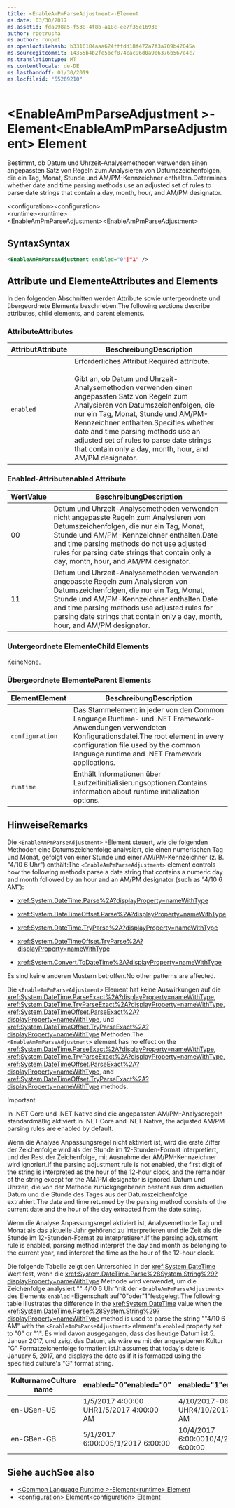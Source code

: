 ```yaml
---
title: <EnableAmPmParseAdjustment>-Element
ms.date: 03/30/2017
ms.assetid: fda998a5-f538-4f8b-a18c-ee7f35e16938
author: rpetrusha
ms.author: ronpet
ms.openlocfilehash: b3316184aaa624fffdd18f472a7f3a709b42045a
ms.sourcegitcommit: 14355b4b2fe5bcf874cac96d0a9e6376b567e4c7
ms.translationtype: MT
ms.contentlocale: de-DE
ms.lasthandoff: 01/30/2019
ms.locfileid: "55269210"
---
```

# <a name="enableampmparseadjustment-element"></a><span data-ttu-id="d52a3-102">\<EnableAmPmParseAdjustment >-Element</span><span class="sxs-lookup"><span data-stu-id="d52a3-102">\<EnableAmPmParseAdjustment> Element</span></span>
<span data-ttu-id="d52a3-103">Bestimmt, ob Datum und Uhrzeit-Analysemethoden verwenden einen angepassten Satz von Regeln zum Analysieren von Datumszeichenfolgen, die ein Tag, Monat, Stunde und AM/PM-Kennzeichner enthalten.</span><span class="sxs-lookup"><span data-stu-id="d52a3-103">Determines whether date and time parsing methods use an adjusted set of rules to parse date strings that contain a day, month, hour, and AM/PM designator.</span></span>  
  
 <span data-ttu-id="d52a3-104">\<configuration></span><span class="sxs-lookup"><span data-stu-id="d52a3-104">\<configuration></span></span>  
 <span data-ttu-id="d52a3-105">\<runtime></span><span class="sxs-lookup"><span data-stu-id="d52a3-105">\<runtime></span></span>  
<span data-ttu-id="d52a3-106">\<EnableAmPmParseAdjustment></span><span class="sxs-lookup"><span data-stu-id="d52a3-106">\<EnableAmPmParseAdjustment></span></span>  
  
## <a name="syntax"></a><span data-ttu-id="d52a3-107">Syntax</span><span class="sxs-lookup"><span data-stu-id="d52a3-107">Syntax</span></span>  
  
```xml  
<EnableAmPmParseAdjustment enabled="0"|"1" />  
```  
  
## <a name="attributes-and-elements"></a><span data-ttu-id="d52a3-108">Attribute und Elemente</span><span class="sxs-lookup"><span data-stu-id="d52a3-108">Attributes and Elements</span></span>  
 <span data-ttu-id="d52a3-109">In den folgenden Abschnitten werden Attribute sowie untergeordnete und übergeordnete Elemente beschrieben.</span><span class="sxs-lookup"><span data-stu-id="d52a3-109">The following sections describe attributes, child elements, and parent elements.</span></span>  
  
### <a name="attributes"></a><span data-ttu-id="d52a3-110">Attribute</span><span class="sxs-lookup"><span data-stu-id="d52a3-110">Attributes</span></span>  
  
|<span data-ttu-id="d52a3-111">Attribut</span><span class="sxs-lookup"><span data-stu-id="d52a3-111">Attribute</span></span>|<span data-ttu-id="d52a3-112">Beschreibung</span><span class="sxs-lookup"><span data-stu-id="d52a3-112">Description</span></span>|  
|---------------|-----------------|  
|`enabled`|<span data-ttu-id="d52a3-113">Erforderliches Attribut.</span><span class="sxs-lookup"><span data-stu-id="d52a3-113">Required attribute.</span></span><br /><br /> <span data-ttu-id="d52a3-114">Gibt an, ob Datum und Uhrzeit-Analysemethoden verwenden einen angepassten Satz von Regeln zum Analysieren von Datumszeichenfolgen, die nur ein Tag, Monat, Stunde und AM/PM-Kennzeichner enthalten.</span><span class="sxs-lookup"><span data-stu-id="d52a3-114">Specifies whether date and time parsing methods use an adjusted set of rules to parse date strings that contain only a day, month, hour, and AM/PM designator.</span></span>|  
  
### <a name="enabled-attribute"></a><span data-ttu-id="d52a3-115">Enabled-Attribut</span><span class="sxs-lookup"><span data-stu-id="d52a3-115">enabled Attribute</span></span>  
  
|<span data-ttu-id="d52a3-116">Wert</span><span class="sxs-lookup"><span data-stu-id="d52a3-116">Value</span></span>|<span data-ttu-id="d52a3-117">Beschreibung</span><span class="sxs-lookup"><span data-stu-id="d52a3-117">Description</span></span>|  
|-----------|-----------------|  
|<span data-ttu-id="d52a3-118">0</span><span class="sxs-lookup"><span data-stu-id="d52a3-118">0</span></span>|<span data-ttu-id="d52a3-119">Datum und Uhrzeit-Analysemethoden verwenden nicht angepasste Regeln zum Analysieren von Datumszeichenfolgen, die nur ein Tag, Monat, Stunde und AM/PM-Kennzeichner enthalten.</span><span class="sxs-lookup"><span data-stu-id="d52a3-119">Date and time parsing methods do not use adjusted rules for parsing date strings that contain only a day, month, hour, and AM/PM designator.</span></span>|  
|<span data-ttu-id="d52a3-120">1</span><span class="sxs-lookup"><span data-stu-id="d52a3-120">1</span></span>|<span data-ttu-id="d52a3-121">Datum und Uhrzeit-Analysemethoden verwenden angepasste Regeln zum Analysieren von Datumszeichenfolgen, die nur ein Tag, Monat, Stunde und AM/PM-Kennzeichner enthalten.</span><span class="sxs-lookup"><span data-stu-id="d52a3-121">Date and time parsing methods use adjusted rules for parsing date strings that contain only a day, month, hour, and AM/PM designator.</span></span>|  
  
### <a name="child-elements"></a><span data-ttu-id="d52a3-122">Untergeordnete Elemente</span><span class="sxs-lookup"><span data-stu-id="d52a3-122">Child Elements</span></span>  
 <span data-ttu-id="d52a3-123">Keine</span><span class="sxs-lookup"><span data-stu-id="d52a3-123">None.</span></span>  
  
### <a name="parent-elements"></a><span data-ttu-id="d52a3-124">Übergeordnete Elemente</span><span class="sxs-lookup"><span data-stu-id="d52a3-124">Parent Elements</span></span>  
  
|<span data-ttu-id="d52a3-125">Element</span><span class="sxs-lookup"><span data-stu-id="d52a3-125">Element</span></span>|<span data-ttu-id="d52a3-126">Beschreibung</span><span class="sxs-lookup"><span data-stu-id="d52a3-126">Description</span></span>|  
|-------------|-----------------|  
|`configuration`|<span data-ttu-id="d52a3-127">Das Stammelement in jeder von den Common Language Runtime- und .NET Framework-Anwendungen verwendeten Konfigurationsdatei.</span><span class="sxs-lookup"><span data-stu-id="d52a3-127">The root element in every configuration file used by the common language runtime and .NET Framework applications.</span></span>|  
|`runtime`|<span data-ttu-id="d52a3-128">Enthält Informationen über Laufzeitinitialisierungsoptionen.</span><span class="sxs-lookup"><span data-stu-id="d52a3-128">Contains information about runtime initialization options.</span></span>|  
  
## <a name="remarks"></a><span data-ttu-id="d52a3-129">Hinweise</span><span class="sxs-lookup"><span data-stu-id="d52a3-129">Remarks</span></span>  
 <span data-ttu-id="d52a3-130">Die `<EnableAmPmParseAdjustment>` -Element steuert, wie die folgenden Methoden eine Datumszeichenfolge analysiert, die einen numerischen Tag und Monat, gefolgt von einer Stunde und einer AM/PM-Kennzeichner (z. B. "4/10 6 Uhr") enthält:</span><span class="sxs-lookup"><span data-stu-id="d52a3-130">The `<EnableAmPmParseAdjustment>` element controls how the following methods parse a date string that contains a numeric day and month followed by an hour and an AM/PM designator (such as "4/10 6 AM"):</span></span>  
  
-   <xref:System.DateTime.Parse%2A?displayProperty=nameWithType>  
  
-   <xref:System.DateTimeOffset.Parse%2A?displayProperty=nameWithType>  
  
-   <xref:System.DateTime.TryParse%2A?displayProperty=nameWithType>  
  
-   <xref:System.DateTimeOffset.TryParse%2A?displayProperty=nameWithType>  
  
-   <xref:System.Convert.ToDateTime%2A?displayProperty=nameWithType>  
  
 <span data-ttu-id="d52a3-131">Es sind keine anderen Mustern betroffen.</span><span class="sxs-lookup"><span data-stu-id="d52a3-131">No other patterns are affected.</span></span>  
  
 <span data-ttu-id="d52a3-132">Die `<EnableAmPmParseAdjustment>` Element hat keine Auswirkungen auf die <xref:System.DateTime.ParseExact%2A?displayProperty=nameWithType>, <xref:System.DateTime.TryParseExact%2A?displayProperty=nameWithType>, <xref:System.DateTimeOffset.ParseExact%2A?displayProperty=nameWithType>, und <xref:System.DateTimeOffset.TryParseExact%2A?displayProperty=nameWithType> Methoden.</span><span class="sxs-lookup"><span data-stu-id="d52a3-132">The `<EnableAmPmParseAdjustment>` element has no effect on the  <xref:System.DateTime.ParseExact%2A?displayProperty=nameWithType>,  <xref:System.DateTime.TryParseExact%2A?displayProperty=nameWithType>, <xref:System.DateTimeOffset.ParseExact%2A?displayProperty=nameWithType>, and <xref:System.DateTimeOffset.TryParseExact%2A?displayProperty=nameWithType> methods.</span></span>  
  
> [!IMPORTANT]
>  <span data-ttu-id="d52a3-133">In .NET Core und .NET Native sind die angepassten AM/PM-Analyseregeln standardmäßig aktiviert.</span><span class="sxs-lookup"><span data-stu-id="d52a3-133">In .NET Core and .NET Native, the adjusted AM/PM parsing rules are enabled by default.</span></span>  
  
 <span data-ttu-id="d52a3-134">Wenn die Analyse Anpassungsregel nicht aktiviert ist, wird die erste Ziffer der Zeichenfolge wird als der Stunde im 12-Stunden-Format interpretiert, und der Rest der Zeichenfolge, mit Ausnahme der AM/PM-Kennzeichner wird ignoriert.</span><span class="sxs-lookup"><span data-stu-id="d52a3-134">If the parsing adjustment rule is not enabled, the first digit of the string is interpreted as the hour of the 12-hour clock, and the remainder of the string except for the AM/PM designator is ignored.</span></span> <span data-ttu-id="d52a3-135">Datum und Uhrzeit, die von der Methode zurückgegebenen besteht aus dem aktuellen Datum und die Stunde des Tages aus der Datumszeichenfolge extrahiert.</span><span class="sxs-lookup"><span data-stu-id="d52a3-135">The date and time returned by the parsing method consists of the current date and the hour of the day extracted from the date string.</span></span>  
  
 <span data-ttu-id="d52a3-136">Wenn die Analyse Anpassungsregel aktiviert ist, Analysemethode Tag und Monat als das aktuelle Jahr gehörend zu interpretieren und die Zeit als die Stunde im 12-Stunden-Format zu interpretieren.</span><span class="sxs-lookup"><span data-stu-id="d52a3-136">If the parsing adjustment rule is enabled, parsing method interpret the day and month as belonging to the current year, and interpret the time as the hour of the 12-hour clock.</span></span>  
  
 <span data-ttu-id="d52a3-137">Die folgende Tabelle zeigt den Unterschied in der <xref:System.DateTime> Wert fest, wenn die <xref:System.DateTime.Parse%28System.String%29?displayProperty=nameWithType> Methode wird verwendet, um die Zeichenfolge analysiert "" 4/10 6 Uhr"mit der `<EnableAmPmParseAdjustment>` des Elements `enabled` -Eigenschaft auf"0"oder"1"festgelegt.</span><span class="sxs-lookup"><span data-stu-id="d52a3-137">The following table illustrates the difference in the <xref:System.DateTime> value when the <xref:System.DateTime.Parse%28System.String%29?displayProperty=nameWithType> method is used to parse the string ""4/10 6 AM" with the `<EnableAmPmParseAdjustment>` element's `enabled` property  set to "0" or "1".</span></span> <span data-ttu-id="d52a3-138">Es wird davon ausgegangen, dass das heutige Datum ist 5. Januar 2017, und zeigt das Datum, als wäre es mit der angegebenen Kultur "G" Formatzeichenfolge formatiert ist.</span><span class="sxs-lookup"><span data-stu-id="d52a3-138">It assumes that today's date is January 5, 2017, and displays the date as if it is formatted using the specified culture's "G" format string.</span></span>  
  
|<span data-ttu-id="d52a3-139">Kulturname</span><span class="sxs-lookup"><span data-stu-id="d52a3-139">Culture name</span></span>|<span data-ttu-id="d52a3-140">enabled="0"</span><span class="sxs-lookup"><span data-stu-id="d52a3-140">enabled="0"</span></span>|<span data-ttu-id="d52a3-141">enabled="1"</span><span class="sxs-lookup"><span data-stu-id="d52a3-141">enabled="1"</span></span>|  
|------------------|------------------|------------------|  
|<span data-ttu-id="d52a3-142">en-US</span><span class="sxs-lookup"><span data-stu-id="d52a3-142">en-US</span></span>|<span data-ttu-id="d52a3-143">1/5/2017 4:00:00 UHR</span><span class="sxs-lookup"><span data-stu-id="d52a3-143">1/5/2017 4:00:00 AM</span></span>|<span data-ttu-id="d52a3-144">4/10/2017-06:00:00 UHR</span><span class="sxs-lookup"><span data-stu-id="d52a3-144">4/10/2017 6:00:00 AM</span></span>|  
|<span data-ttu-id="d52a3-145">en-GB</span><span class="sxs-lookup"><span data-stu-id="d52a3-145">en-GB</span></span>|<span data-ttu-id="d52a3-146">5/1/2017 6:00:00</span><span class="sxs-lookup"><span data-stu-id="d52a3-146">5/1/2017 6:00:00</span></span>|<span data-ttu-id="d52a3-147">10/4/2017 6:00:00</span><span class="sxs-lookup"><span data-stu-id="d52a3-147">10/4/2017 6:00:00</span></span>|  
  
## <a name="see-also"></a><span data-ttu-id="d52a3-148">Siehe auch</span><span class="sxs-lookup"><span data-stu-id="d52a3-148">See also</span></span>
- [<span data-ttu-id="d52a3-149">\<Common Language Runtime >-Element</span><span class="sxs-lookup"><span data-stu-id="d52a3-149">\<runtime> Element</span></span>](../../../../../docs/framework/configure-apps/file-schema/runtime/runtime-element.md)
- [<span data-ttu-id="d52a3-150">\<configuration> Element</span><span class="sxs-lookup"><span data-stu-id="d52a3-150">\<configuration> Element</span></span>](../../../../../docs/framework/configure-apps/file-schema/configuration-element.md)

